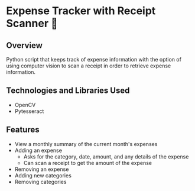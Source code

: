 # Expense Tracker with Receipt Scanner 🧾
## Overview
Python script that keeps track of expense information with the option of using computer vision to scan a receipt in order to retrieve expense information.
## Technologies and Libraries Used
- OpenCV
- Pytesseract
## Features
- View a monthly summary of the current month's expenses
- Adding an expense
  - Asks for the category, date, amount, and any details of the expense
  - Can scan a receipt to get the amount of the expense
- Removing an expense
- Adding new categories
- Removing categories